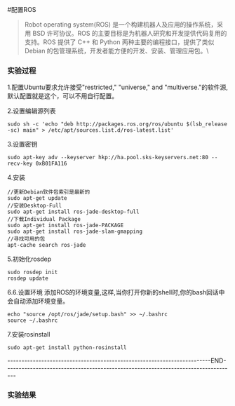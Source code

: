 #配置ROS
> Robot operating system(ROS) 是一个构建机器人及应用的操作系统，采用 BSD 许可协议。ROS 的主要目标是为机器人研究和开发提供代码复用的支持。ROS 提供了 C++ 和 Python 两种主要的编程接口，提供了类似 Debian 的包管理系统，开发者能方便的开发、安装、管理应用包。\

### 实验过程

1.配置Ubuntu要求允许接受"restricted," "universe," and "multiverse."的软件源,默认配置就是这个，可以不用自行配置。

2.设置编辑源列表

```
sudo sh -c 'echo "deb http://packages.ros.org/ros/ubuntu $(lsb_release -sc) main" > /etc/apt/sources.list.d/ros-latest.list'
```

3.设置密钥

```
sudo apt-key adv --keyserver hkp://ha.pool.sks-keyservers.net:80 --recv-key 0xB01FA116
```

4.安装

```
//更新Debian软件包索引是最新的
sudo apt-get update
//安装Desktop-Full
sudo apt-get install ros-jade-desktop-full
//下载Individual Package
sudo apt-get install ros-jade-PACKAGE
sudo apt-get install ros-jade-slam-gmapping
//寻找可用的包
apt-cache search ros-jade
```
5.初始化rosdep
```
sudo rosdep init
rosdep update
```
6.6.设置环境
添加ROS的环境变量,这样,当你打开你新的shell时,你的bash回话中会自动添加环境变量。
```
echo "source /opt/ros/jade/setup.bash" >> ~/.bashrc
source ~/.bashrc
```
7.安装rosinstall
```
sudo apt-get install python-rosinstall
```
------------------------------------------------------------------------END----------------------------------------------------------------------------------

### 实验结果


